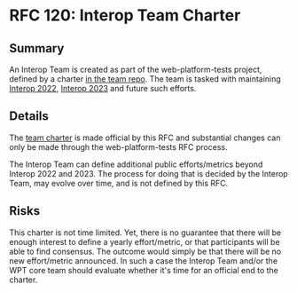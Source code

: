 # RFC 120: Interop Team Charter

## Summary

An Interop Team is created as part of the web-platform-tests project, defined by a charter [in the team repo](https://github.com/web-platform-tests/interop/pull/102). The team is tasked with maintaining [Interop 2022](./interop_2022.md), [Interop 2023](./interop_2023.md) and future such efforts.

## Details

The [team charter](https://github.com/web-platform-tests/interop/pull/102) is made official by this RFC and substantial changes can only be made through the web-platform-tests RFC process.

The Interop Team can define additional public efforts/metrics beyond Interop 2022 and 2023. The process for doing that is decided by the Interop Team, may evolve over time, and is not defined by this RFC.

## Risks

This charter is not time limited. Yet, there is no guarantee that there will be enough interest to define a yearly effort/metric, or that participants will be able to find consensus. The outcome would simply be that there will be no new effort/metric announced. In such a case the Interop Team and/or the WPT core team should evaluate whether it's time for an official end to the charter.
